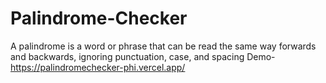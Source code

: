 # Palindrome-Checker
A palindrome is a word or phrase that can be read the same way forwards and backwards, ignoring punctuation, case, and spacing
Demo- https://palindromechecker-phi.vercel.app/
